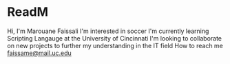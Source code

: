 # ReadM
Hi, I'm Marouane Faissali
I'm interested in soccer
I'm currently learning Scripting Langauge at the University of Cincinnati 
I'm looking to collaborate on new projects to further my understanding in the IT field
How to reach me faissame@mail.uc.edu 

